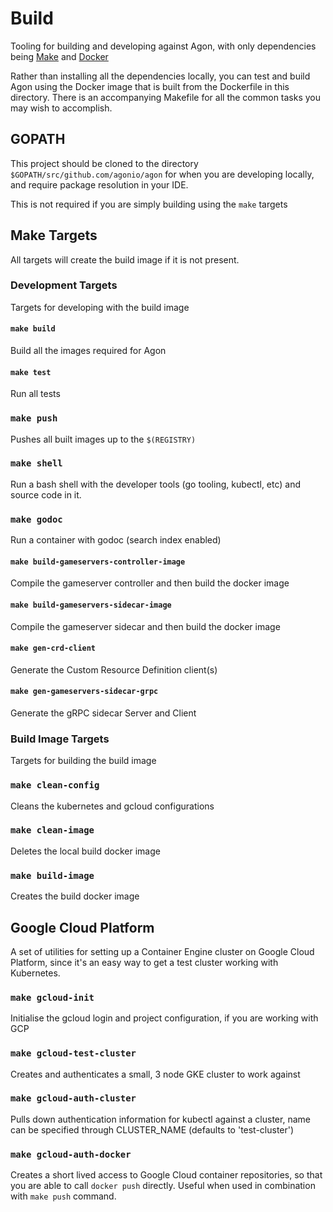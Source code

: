 # Build

Tooling for building and developing against Agon, with only dependencies being
[Make](https://www.gnu.org/software/make/) and [Docker](https://www.docker.com)

Rather than installing all the dependencies locally, you can test and build Agon using the Docker image that is
built from the Dockerfile in this directory. There is an accompanying Makefile for all the common
tasks you may wish to accomplish.

## GOPATH

This project should be cloned to the directory `$GOPATH/src/github.com/agonio/agon`
for when you are developing locally, and require package resolution in your IDE.

This is not required if you are simply building using the `make` targets

## Make Targets

All targets will create the build image if it is not present.

### Development Targets

Targets for developing with the build image

#### `make build`
Build all the images required for Agon

#### `make test`
Run all tests

### `make push`
Pushes all built images up to the `$(REGISTRY)`

### `make shell`
Run a bash shell with the developer tools (go tooling, kubectl, etc) and source code in it.

### `make godoc`
Run a container with godoc (search index enabled)

#### `make build-gameservers-controller-image`
Compile the gameserver controller and then build the docker image

#### `make build-gameservers-sidecar-image`
Compile the gameserver sidecar and then build the docker image

#### `make gen-crd-client`
Generate the Custom Resource Definition client(s)

#### `make gen-gameservers-sidecar-grpc`
Generate the gRPC sidecar Server and Client

### Build Image Targets

Targets for building the build image

### `make clean-config`
Cleans the kubernetes and gcloud configurations

### `make clean-image`
Deletes the local build docker image

### `make build-image`
Creates the build docker image

## Google Cloud Platform

A set of utilities for setting up a Container Engine cluster on Google Cloud Platform,
since it's an easy way to get a test cluster working with Kubernetes.

### `make gcloud-init`
Initialise the gcloud login and project configuration, if you are working with GCP

### `make gcloud-test-cluster`
Creates and authenticates a small, 3 node GKE cluster to work against

### `make gcloud-auth-cluster`
Pulls down authentication information for kubectl against a cluster, name can be specified through CLUSTER_NAME
(defaults to 'test-cluster')

### `make gcloud-auth-docker`
Creates a short lived access to Google Cloud container repositories, so that you are able to call
`docker push` directly. Useful when used in combination with `make push` command.
